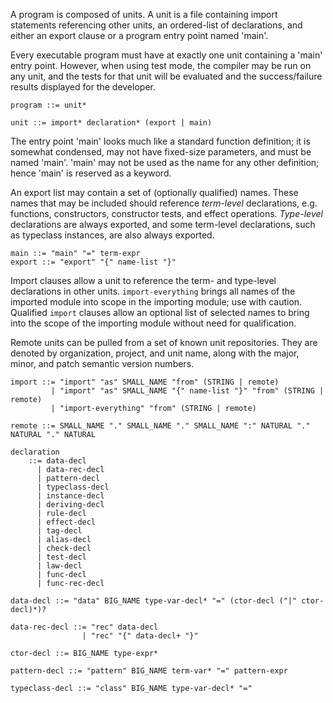 A program is composed of units. A unit is a file containing import statements referencing other units, an ordered-list of declarations, and either an export clause or a program entry point named 'main'.

Every executable program must have at exactly one unit containing a 'main' entry point. However, when using test mode, the compiler may be run on any unit, and the tests for that unit will be evaluated and the success/failure results displayed for the developer.

```
program ::= unit*

unit ::= import* declaration* (export | main)
```

The entry point 'main' looks much like a standard function definition; it is somewhat condensed, may not have fixed-size parameters, and must be named 'main'. 'main' may not be used as the name for any other definition; hence 'main' is reserved as a keyword.

An export list may contain a set of (optionally qualified) names. These names that may be included should reference *term-level* declarations, e.g. functions, constructors, constructor tests, and effect operations. *Type-level* declarations are always exported, and some term-level declarations, such as typeclass instances, are also always exported.

```
main ::= "main" "=" term-expr
export ::= "export" "{" name-list "}"
```

Import clauses allow a unit to reference the term- and type-level declarations in other units. `import-everything` brings all names of the imported module into scope in the importing module; use with caution. Qualified `import` clauses allow an optional list of selected names to bring into the scope of the importing module without need for qualification.

Remote units can be pulled from a set of known unit repositories. They are denoted by organization, project, and unit name, along with the major, minor, and patch semantic version numbers.

```
import ::= "import" "as" SMALL_NAME "from" (STRING | remote) 
         | "import" "as" SMALL_NAME "{" name-list "}" "from" (STRING | remote)
         | "import-everything" "from" (STRING | remote)

remote ::= SMALL_NAME "." SMALL_NAME "." SMALL_NAME ":" NATURAL "." NATURAL "." NATURAL
```

```
declaration
    ::= data-decl
      | data-rec-decl
      | pattern-decl
      | typeclass-decl
      | instance-decl
      | deriving-decl
      | rule-decl
      | effect-decl
      | tag-decl
      | alias-decl
      | check-decl
      | test-decl
      | law-decl
      | func-decl
      | func-rec-decl
```

```
data-decl ::= "data" BIG_NAME type-var-decl* "=" (ctor-decl ("|" ctor-decl)*)?

data-rec-decl ::= "rec" data-decl
                | "rec" "{" data-decl+ "}"

ctor-decl ::= BIG_NAME type-expr*
```

```
pattern-decl ::= "pattern" BIG_NAME term-var* "=" pattern-expr
```

```
typeclass-decl ::= "class" BIG_NAME type-var-decl* "=" 
```